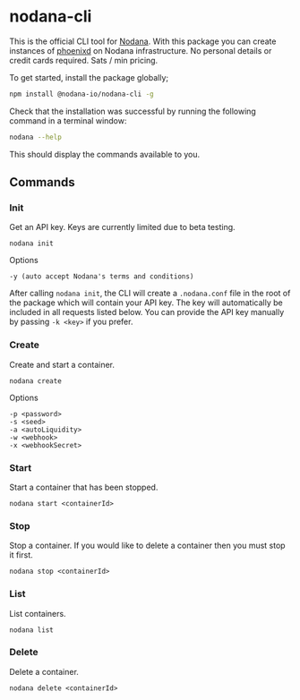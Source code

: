 # nodana-cli

This is the official CLI tool for [Nodana](https://nodana.io). With this package you can create instances of [phoenixd](https://phoenix.acinq.co/server) on Nodana infrastructure. No personal details or credit cards required. Sats / min pricing.

To get started, install the package globally;

```sh
npm install @nodana-io/nodana-cli -g
```

Check that the installation was successful by running the following command in a terminal window:

```sh
nodana --help
```

This should display the commands available to you.

## Commands

### Init

Get an API key. Keys are currently limited due to beta testing.

```
nodana init
```

Options

```
-y (auto accept Nodana's terms and conditions)
```

After calling `nodana init`, the CLI will create a `.nodana.conf` file in the root of the package which will contain your API key. The key will automatically be included in all requests listed below. You can provide the API key manually by passing `-k <key>` if you prefer.

### Create

Create and start a container.

```
nodana create
```

Options

```
-p <password>
-s <seed>
-a <autoLiquidity>
-w <webhook>
-x <webhookSecret>
```

### Start

Start a container that has been stopped.

```
nodana start <containerId>
```

### Stop

Stop a container. If you would like to delete a container then you must stop it first.

```
nodana stop <containerId>
```

### List

List containers.

```
nodana list
```

### Delete

Delete a container.

```
nodana delete <containerId>
```
